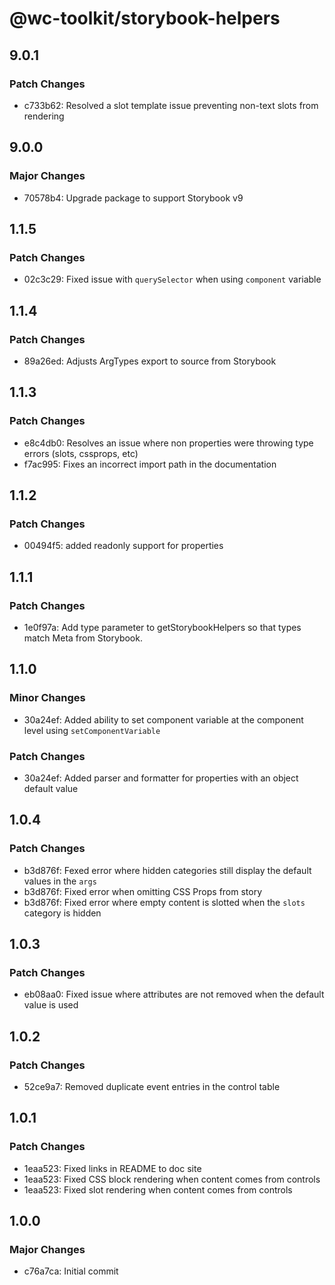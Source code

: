 # @wc-toolkit/storybook-helpers

## 9.0.1

### Patch Changes

- c733b62: Resolved a slot template issue preventing non-text slots from rendering

## 9.0.0

### Major Changes

- 70578b4: Upgrade package to support Storybook v9

## 1.1.5

### Patch Changes

- 02c3c29: Fixed issue with `querySelector` when using `component` variable

## 1.1.4

### Patch Changes

- 89a26ed: Adjusts ArgTypes export to source from Storybook

## 1.1.3

### Patch Changes

- e8c4db0: Resolves an issue where non properties were throwing type errors (slots, cssprops, etc)
- f7ac995: Fixes an incorrect import path in the documentation

## 1.1.2

### Patch Changes

- 00494f5: added readonly support for properties

## 1.1.1

### Patch Changes

- 1e0f97a: Add type parameter to getStorybookHelpers so that types match Meta<T> from Storybook.

## 1.1.0

### Minor Changes

- 30a24ef: Added ability to set component variable at the component level using `setComponentVariable`

### Patch Changes

- 30a24ef: Added parser and formatter for properties with an object default value

## 1.0.4

### Patch Changes

- b3d876f: Fexed error where hidden categories still display the default values in the `args`
- b3d876f: Fixed error when omitting CSS Props from story
- b3d876f: Fixed error where empty content is slotted when the `slots` category is hidden

## 1.0.3

### Patch Changes

- eb08aa0: Fixed issue where attributes are not removed when the default value is used

## 1.0.2

### Patch Changes

- 52ce9a7: Removed duplicate event entries in the control table

## 1.0.1

### Patch Changes

- 1eaa523: Fixed links in README to doc site
- 1eaa523: Fixed CSS block rendering when content comes from controls
- 1eaa523: Fixed slot rendering when content comes from controls

## 1.0.0

### Major Changes

- c76a7ca: Initial commit
